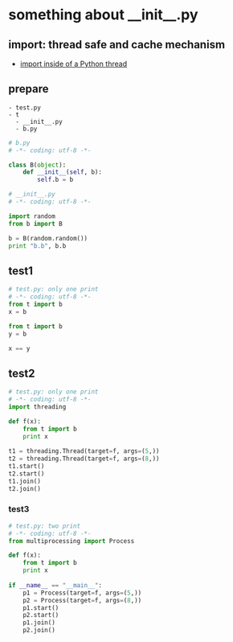 # something about \_\_init\_\_.py

## import: thread safe and cache mechanism

- [import inside of a Python thread](https://stackoverflow.com/questions/12389526/import-inside-of-a-python-thread)

## prepare

```
- test.py
- t
  - __init__.py
  - b.py
```

```python
# b.py
# -*- coding: utf-8 -*-

class B(object):
    def __init__(self, b):
        self.b = b
```

```python
# __init__.py
# -*- coding: utf-8 -*-

import random
from b import B

b = B(random.random())
print "b.b", b.b
```

## test1

```python
# test.py: only one print
# -*- coding: utf-8 -*-
from t import b
x = b

from t import b
y = b

x == y
```

## test2

```python
# test.py: only one print
# -*- coding: utf-8 -*-
import threading

def f(x):
    from t import b
    print x
    
t1 = threading.Thread(target=f, args=(5,))
t2 = threading.Thread(target=f, args=(8,))
t1.start()
t2.start()
t1.join()
t2.join()
```

### test3

```python
# test.py: two print
# -*- coding: utf-8 -*-
from multiprocessing import Process

def f(x):
    from t import b
    print x
    
if __name__ == "__main__":
    p1 = Process(target=f, args=(5,))
    p2 = Process(target=f, args=(8,))
    p1.start()
    p2.start()
    p1.join()
    p2.join()
```